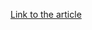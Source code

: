 [Link to the article](https://www.huntress.com/blog/threat-intel-accelerates-detection-and-response)
